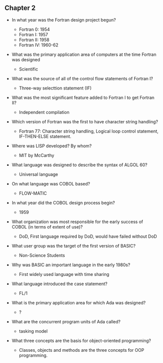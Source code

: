 ## Chapter 2
- In what year was the Fortran design project begun?
    - Fortran 0: 1954
    - Fortran I: 1957
    - Fortran II: 1958
    - Fortran IV: 1960-62

- What was the primary application area of computers at the time Fortran was designed
    - Scientific

- What was the source of all of the control flow statements of Fortran I?
    - Three-way selecttion statement (IF)

- What was the most significant feature added to Fortran I to get Fortran II?
    - Independent compilation

- Which version of Fortran was the first to have character string handling?
    - Fortran 77: Character string handling, Logical loop control statement, IF-THEN-ELSE statement.

- Where was LISP developed? By whom?
    - MIT by McCarthy

- What language was designed to describe the syntax of ALGOL 60?
    - Universal language

- On what language was COBOL based?
    - FLOW-MATIC

- In what year did the COBOL design process begin?
    - 1959

- What organization was most responsible for the early success of COBOL (in terms of extent of use)?
    - DoD, First language required by DoD, would have failed without DoD

- What user group was the target of the first version of BASIC?
    - Non-Science Students

- Why was BASIC an important language in the early 1980s?
    - First widely used language with time sharing

- What language introduced the case statement?
    - FL/1

- What is the primary application area for which Ada was designed?
    - ?

- What are the concurrent program units of Ada called?
    - tasking model

- What three concepts are the basis for object-oriented programming?
    - Classes, objects and methods are the three concepts for OOP programming.
